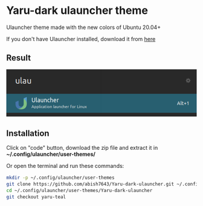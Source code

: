 # Yaru-dark ulauncher theme

Ulauncher theme made with the new colors of Ubuntu 20.04+

If you don't have Ulauncher installed, download it from [here](https://ulauncher.io/#Download)

## Result

![screenshot](screenshot2.png)

## Installation

Click on "code" button, download the zip file and extract it in **~/.config/ulauncher/user-themes/**

Or open the terminal and run these commands:

```sh
mkdir -p ~/.config/ulauncher/user-themes
git clone https://github.com/abish7643/Yaru-dark-ulauncher.git ~/.config/ulauncher/user-themes/Yaru-dark-ulauncher
cd ~/.config/ulauncher/user-themes/Yaru-dark-ulauncher
git checkout yaru-teal
```
